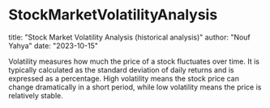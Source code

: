 # StockMarketVolatilityAnalysis
title: "Stock Market Volatility Analysis (historical analysis)"
author: "Nouf Yahya"
date: "2023-10-15"

Volatility measures how much the price of a stock fluctuates over time. It is typically calculated as the standard deviation of daily returns and is expressed as a percentage. High volatility means the stock price can change dramatically in a short period, while low volatility means the price is relatively stable.

